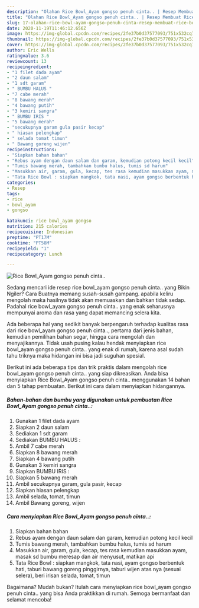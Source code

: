 ```yaml
---
description: "Olahan Rice Bowl_Ayam gongso penuh cinta.. | Resep Membuat Rice Bowl_Ayam gongso penuh cinta.. Yang Sedap"
title: "Olahan Rice Bowl_Ayam gongso penuh cinta.. | Resep Membuat Rice Bowl_Ayam gongso penuh cinta.. Yang Sedap"
slug: 17-olahan-rice-bowl-ayam-gongso-penuh-cinta-resep-membuat-rice-bowl-ayam-gongso-penuh-cinta-yang-sedap
date: 2020-11-19T11:46:12.656Z
image: https://img-global.cpcdn.com/recipes/2fe37b0d37577093/751x532cq70/rice-bowl_ayam-gongso-penuh-cinta-foto-resep-utama.jpg
thumbnail: https://img-global.cpcdn.com/recipes/2fe37b0d37577093/751x532cq70/rice-bowl_ayam-gongso-penuh-cinta-foto-resep-utama.jpg
cover: https://img-global.cpcdn.com/recipes/2fe37b0d37577093/751x532cq70/rice-bowl_ayam-gongso-penuh-cinta-foto-resep-utama.jpg
author: Eric Wells
ratingvalue: 3.6
reviewcount: 13
recipeingredient:
- "1 filet dada ayam"
- "2 daun salam"
- "1 sdt garam"
- " BUMBU HALUS "
- "7 cabe merah"
- "8 bawang merah"
- "4 bawang putih"
- "3 kemiri sangra"
- " BUMBU IRIS "
- "5 bawang merah"
- "secukupnya garam gula pasir kecap"
- " hiasan pelengkap"
- " selada tomat timun"
- " Bawang goreng wijen"
recipeinstructions:
- "Siapkan bahan bahan"
- "Rebus ayam dengan daun salam dan garam, kemudian potong kecil kecil"
- "Tumis bawang merah, tambahkan bumbu halus, tumis sd harum"
- "Masukkan air, garam, gula, kecap, tes rasa kemudian masukkan ayam, masak sd bumbu meresap dan air menyusut, matikan api"
- "Tata Rice Bowl : siapkan mangkok, tata nasi, ayam gongso berbentuk hati, taburi bawang goreng pinggirnya, taburi wijen atas nya (sesuai selera), beri irisan selada, tomat, timun"
categories:
- Resep
tags:
- rice
- bowl_ayam
- gongso

katakunci: rice bowl_ayam gongso 
nutrition: 215 calories
recipecuisine: Indonesian
preptime: "PT17M"
cooktime: "PT58M"
recipeyield: "1"
recipecategory: Lunch

---
```



![Rice Bowl_Ayam gongso penuh cinta..](https://img-global.cpcdn.com/recipes/2fe37b0d37577093/751x532cq70/rice-bowl_ayam-gongso-penuh-cinta-foto-resep-utama.jpg)

Sedang mencari ide resep rice bowl_ayam gongso penuh cinta.. yang Bikin Ngiler? Cara Buatnya memang susah-susah gampang. apabila keliru mengolah maka hasilnya tidak akan memuaskan dan bahkan tidak sedap. Padahal rice bowl_ayam gongso penuh cinta.. yang enak seharusnya mempunyai aroma dan rasa yang dapat memancing selera kita.

Ada beberapa hal yang sedikit banyak berpengaruh terhadap kualitas rasa dari rice bowl_ayam gongso penuh cinta.., pertama dari jenis bahan, kemudian pemilihan bahan segar, hingga cara mengolah dan menyajikannya. Tidak usah pusing kalau hendak menyiapkan rice bowl_ayam gongso penuh cinta.. yang enak di rumah, karena asal sudah tahu triknya maka hidangan ini bisa jadi suguhan spesial.




Berikut ini ada beberapa tips dan trik praktis dalam mengolah rice bowl_ayam gongso penuh cinta.. yang siap dikreasikan. Anda bisa menyiapkan Rice Bowl_Ayam gongso penuh cinta.. menggunakan 14 bahan dan 5 tahap pembuatan. Berikut ini cara dalam menyiapkan hidangannya.

<!--inarticleads1-->

##### Bahan-bahan dan bumbu yang digunakan untuk pembuatan Rice Bowl_Ayam gongso penuh cinta..:

1. Gunakan 1 filet dada ayam
1. Siapkan 2 daun salam
1. Sediakan 1 sdt garam
1. Sediakan  BUMBU HALUS :
1. Ambil 7 cabe merah
1. Siapkan 8 bawang merah
1. Siapkan 4 bawang putih
1. Gunakan 3 kemiri sangra
1. Siapkan  BUMBU IRIS :
1. Siapkan 5 bawang merah
1. Ambil secukupnya garam, gula pasir, kecap
1. Siapkan  hiasan pelengkap
1. Ambil  selada, tomat, timun
1. Ambil  Bawang goreng, wijen




<!--inarticleads2-->

##### Cara menyiapkan Rice Bowl_Ayam gongso penuh cinta..:

1. Siapkan bahan bahan
1. Rebus ayam dengan daun salam dan garam, kemudian potong kecil kecil
1. Tumis bawang merah, tambahkan bumbu halus, tumis sd harum
1. Masukkan air, garam, gula, kecap, tes rasa kemudian masukkan ayam, masak sd bumbu meresap dan air menyusut, matikan api
1. Tata Rice Bowl : siapkan mangkok, tata nasi, ayam gongso berbentuk hati, taburi bawang goreng pinggirnya, taburi wijen atas nya (sesuai selera), beri irisan selada, tomat, timun




Bagaimana? Mudah bukan? Itulah cara menyiapkan rice bowl_ayam gongso penuh cinta.. yang bisa Anda praktikkan di rumah. Semoga bermanfaat dan selamat mencoba!
